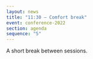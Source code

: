 ```yaml
---
layout: news
title: "11:30 – Comfort break"
event: conference-2022
section: agenda
sequence: "5"
---
```

A short break between sessions.
